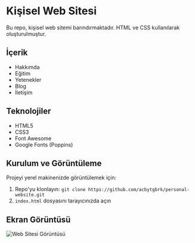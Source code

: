 # Kişisel Web Sitesi

Bu repo, kişisel web sitemi barındırmaktadır. HTML ve CSS kullanılarak oluşturulmuştur.

## İçerik

- Hakkımda
- Eğitim
- Yetenekler
- Blog
- İletişim

## Teknolojiler

- HTML5
- CSS3
- Font Awesome
- Google Fonts (Poppins)

## Kurulum ve Görüntüleme

Projeyi yerel makinenizde görüntülemek için:

1. Repo'yu klonlayın: `git clone https://github.com/acbytgbrk/personal-website.git`
2. `index.html` dosyasını tarayıcınızda açın

## Ekran Görüntüsü

![Web Sitesi Görüntüsü](screenshot.png) 